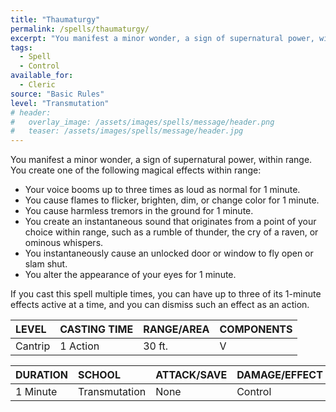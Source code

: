 ```yaml
---
title: "Thaumaturgy"
permalink: /spells/thaumaturgy/
excerpt: "You manifest a minor wonder, a sign of supernatural power, within range."
tags:
  - Spell
  - Control
available_for:
  - Cleric
source: "Basic Rules"
level: "Transmutation"
# header:
#   overlay_image: /assets/images/spells/message/header.png
#   teaser: /assets/images/spells/message/header.jpg
---
```


You manifest a minor wonder, a sign of supernatural power, within range. You create one of the following magical effects within range:

- Your voice booms up to three times as loud as normal for 1 minute.
- You cause flames to flicker, brighten, dim, or change color for 1 minute.
- You cause harmless tremors in the ground for 1 minute.
- You create an instantaneous sound that originates from a point of your choice within range, such as a rumble of thunder, the cry of a raven, or ominous whispers.
- You instantaneously cause an unlocked door or window to fly open or slam shut.
- You alter the appearance of your eyes for 1 minute.

If you cast this spell multiple times, you can have up to three of its 1-minute effects active at a time, and you can dismiss such an effect as an action.

| LEVEL          | CASTING TIME   | RANGE/AREA     | COMPONENTS     |
| :------------- | :------------- | :------------- | :------------- |
| Cantrip        | 1 Action       | 30 ft.         | V              |

| DURATION       | SCHOOL         | ATTACK/SAVE    | DAMAGE/EFFECT  |
| :------------- | :------------- | :------------- | :------------- |
| 1 Minute       | Transmutation  | None           | Control        |
